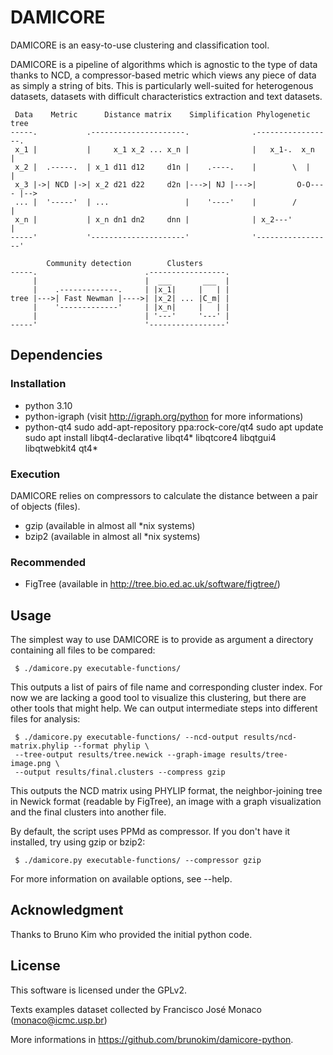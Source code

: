 # DAMICORE

  DAMICORE is an easy-to-use clustering and classification tool.

  DAMICORE is a pipeline of algorithms which is agnostic to the type of data
thanks to NCD, a compressor-based metric which views any piece of data as
simply a string of bits. This is particularly well-suited for heterogenous
datasets, datasets with difficult characteristics extraction and text datasets.

     Data    Metric      Distance matrix    Simplification Phylogenetic tree
    -----.           .---------------------.              .-----------------.
     x_1 |           |     x_1 x_2 ... x_n |              |   x_1-.  x_n    |
     x_2 |  .-----.  | x_1 d11 d12     d1n |    .----.    |        \  |     |
     x_3 |->| NCD |->| x_2 d21 d22     d2n |--->| NJ |--->|         O-O---- |-->
     ... |  '-----'  | ...                 |    '----'    |        /        |
     x_n |           | x_n dn1 dn2     dnn |              | x_2---'         |
    -----'           '---------------------'              '-----------------'
   
            Community detection        Clusters
    -----.                        .-----------------.
         |                        |  ___       ___  |
         |    .-------------.     | |x_1|     |   | |
    tree |--->| Fast Newman |---->| |x_2| ... |C_m| |
         |    '-------------'     | |x_n|     |   | |
         |                        | '---'     '---' |
    -----'                        '-----------------'


## Dependencies

### Installation
* python 3.10
* python-igraph (visit http://igraph.org/python for more informations)
* python-qt4
     sudo add-apt-repository ppa:rock-core/qt4
     sudo apt update
     sudo apt install libqt4-declarative libqt4* libqtcore4 libqtgui4 libqtwebkit4 qt4*

### Execution

  DAMICORE relies on compressors to calculate the distance between a pair of objects (files).

* gzip (available in almost all \*nix systems)
* bzip2 (available in almost all \*nix systems)

### Recommended

* FigTree (available in http://tree.bio.ed.ac.uk/software/figtree/)

## Usage

The simplest way to use DAMICORE is to provide as argument a directory
containing all files to be compared:

     $ ./damicore.py executable-functions/

This outputs a list of pairs of file name and corresponding cluster index.
For now we are lacking a good tool to visualize this clustering, but there are
other tools that might help. We can output intermediate steps into different
files for analysis:

     $ ./damicore.py executable-functions/ --ncd-output results/ncd-matrix.phylip --format phylip \
     --tree-output results/tree.newick --graph-image results/tree-image.png \
     --output results/final.clusters --compress gzip

This outputs the NCD matrix using PHYLIP format, the neighbor-joining tree in
Newick format (readable by FigTree), an image with a graph visualization and
the final clusters into another file.

By default, the script uses PPMd as compressor. If you don't have it installed,
try using gzip or bzip2:

     $ ./damicore.py executable-functions/ --compressor gzip

For more information on available options, see --help.

## Acknowledgment

Thanks to Bruno Kim who provided the initial python code.

## License

This software is licensed under the GPLv2.

Texts examples dataset collected by Francisco José Monaco (monaco@icmc.usp.br)

More informations in https://github.com/brunokim/damicore-python.
